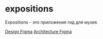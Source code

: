 # expositions

Expositions - это приложения гид для музея.

[Design Figma](https://www.figma.com/file/sgwzH62u7uF5uopXgmM6uH/%D0%9C%D1%83%D0%B7%D0%B5%D0%B9-%D0%9F%D0%BB%D0%B0%D0%BD%D0%B8%D1%80%D0%BE%D0%B2%D0%B0%D0%BD%D0%B8%D0%B5-%D0%B8-%D0%B4%D0%B8%D0%B7%D0%B0%D0%B9%D0%BD?type=design&node-id=0%3A1&mode=design&t=HG3McANQstuzmQDZ-1)
[Architecture Figma](https://www.figma.com/file/cqopAAp9Ehf7ZJYrLZhRPP/%D0%9C%D1%83%D0%B7%D0%B5%D0%B9-%D0%BF%D0%BB%D0%B0%D0%BD%D0%B8%D1%80%D0%BE%D0%B2%D0%B0%D0%BD%D0%B8%D0%B5?type=whiteboard&node-id=0%3A1&t=ZOYhp1hgmty39Idi-1)


